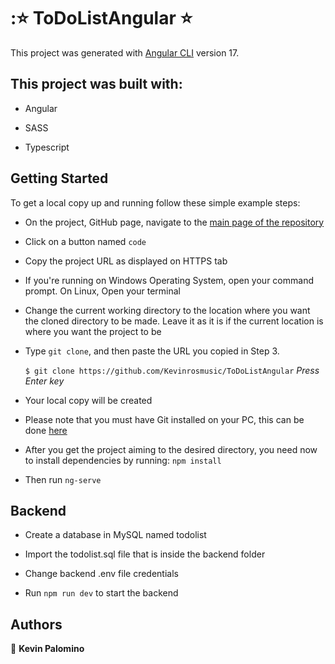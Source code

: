 # :⭐ ToDoListAngular ⭐

This project was generated with [Angular CLI](https://github.com/angular/angular-cli) version 17.

## This project was built with:

 - Angular

 - SASS

 - Typescript

## Getting Started

To get a local copy up and running follow these simple example steps:

- On the project, GitHub page, navigate to the  [main page of the repository](https://github.com/Kevinrosmusic/ToDoListAngular)

- Click on a button named `code`

- Copy the project URL as displayed on HTTPS tab

- If you're running on Windows Operating System, open your command prompt. On Linux, Open your terminal

- Change the current working directory to the location where you want the cloned directory to be made. Leave it as it is if the current location is where you want the project to be

- Type `git clone`, and then paste the URL you copied in Step 3.<br>

  `$ git clone https://github.com/Kevinrosmusic/ToDoListAngular` <em>Press Enter key</em><br>

- Your local copy will be created

- Please note that you must have Git installed on your PC, this can be done [here](https://gist.github.com/derhuerst/1b15ff4652a867391f03)

- After you get the project aiming to the desired directory, you need now to install dependencies by running: `npm install` 
  
- Then run `ng-serve`

## Backend

- Create a database in MySQL named todolist

- Import the todolist.sql file that is inside the backend folder

- Change backend .env file credentials

- Run `npm run dev` to start the backend

##
## Authors

👤 **Kevin Palomino**
